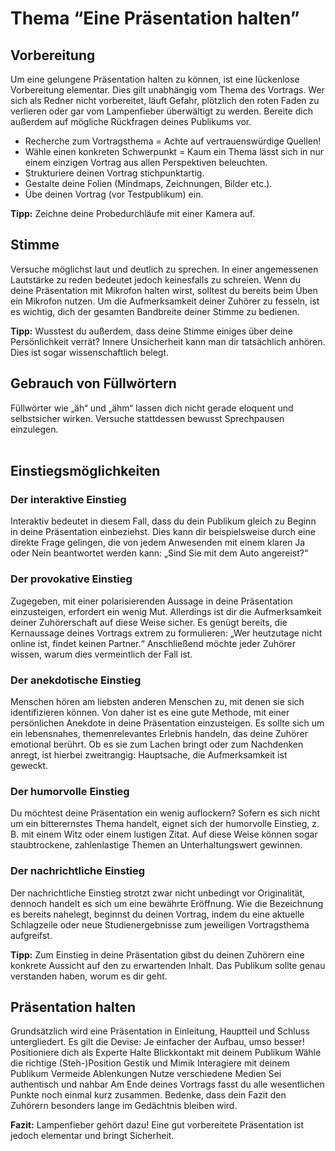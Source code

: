 # Thema “Eine Präsentation halten”

## Vorbereitung
Um eine gelungene Präsentation halten zu können, ist eine lückenlose Vorbereitung elementar. Dies gilt unabhängig vom Thema des Vortrags. Wer sich als Redner nicht vorbereitet, läuft Gefahr, plötzlich den roten Faden zu verlieren oder gar vom Lampenfieber überwältigt zu werden. Bereite dich außerdem auf mögliche Rückfragen deines Publikums vor.

- Recherche zum Vortragsthema = Achte auf vertrauenswürdige Quellen!
- Wähle einen konkreten Schwerpunkt = Kaum ein Thema lässt sich in nur einem einzigen Vortrag aus allen Perspektiven beleuchten.
- Strukturiere deinen Vortrag stichpunktartig.
- Gestalte deine Folien (Mindmaps, Zeichnungen, Bilder etc.).
- Übe deinen Vortrag (vor Testpublikum) ein.

<b>Tipp:</b> Zeichne deine Probedurchläufe mit einer Kamera auf.

## Stimme
Versuche möglichst laut und deutlich zu sprechen. In einer angemessenen Lautstärke zu reden bedeutet jedoch keinesfalls zu schreien.
Wenn du deine Präsentation mit Mikrofon halten wirst, solltest du bereits beim Üben ein Mikrofon nutzen.
Um die Aufmerksamkeit deiner Zuhörer zu fesseln, ist es wichtig, dich der gesamten Bandbreite deiner Stimme zu bedienen.

<b>Tipp:</b> Wusstest du außerdem, dass deine Stimme einiges über deine Persönlichkeit verrät? Innere Unsicherheit kann man dir tatsächlich anhören. Dies ist sogar wissenschaftlich belegt.

## Gebrauch von Füllwörtern
Füllwörter wie „äh“ und „ähm“ lassen dich nicht gerade eloquent und selbstsicher wirken.
Versuche stattdessen bewusst Sprechpausen einzulegen.
<br></br>

## Einstiegsmöglichkeiten
### Der interaktive Einstieg
Interaktiv bedeutet in diesem Fall, dass du dein Publikum gleich zu Beginn in deine Präsentation einbeziehst. Dies kann dir beispielsweise durch eine direkte Frage gelingen, die von jedem Anwesenden mit einem klaren Ja oder Nein beantwortet werden kann: „Sind Sie mit dem Auto angereist?“
### Der provokative Einstieg
Zugegeben, mit einer polarisierenden Aussage in deine Präsentation einzusteigen, erfordert ein wenig Mut. Allerdings ist dir die Aufmerksamkeit deiner Zuhörerschaft auf diese Weise sicher. Es genügt bereits, die Kernaussage deines Vortrags extrem zu formulieren: „Wer heutzutage nicht online ist, findet keinen Partner.“ Anschließend möchte jeder Zuhörer wissen, warum dies vermeintlich der Fall ist.
### Der anekdotische Einstieg
Menschen hören am liebsten anderen Menschen zu, mit denen sie sich identifizieren können. Von daher ist es eine gute Methode, mit einer persönlichen Anekdote in deine Präsentation einzusteigen. Es sollte sich um ein lebensnahes, themenrelevantes Erlebnis handeln, das deine Zuhörer emotional berührt. Ob es sie zum Lachen bringt oder zum Nachdenken anregt, ist hierbei zweitrangig: Hauptsache, die Aufmerksamkeit ist geweckt.
### Der humorvolle Einstieg
Du möchtest deine Präsentation ein wenig auflockern? Sofern es sich nicht um ein bitterernstes Thema handelt, eignet sich der humorvolle Einstieg, z. B. mit einem Witz oder einem lustigen Zitat. Auf diese Weise können sogar staubtrockene, zahlenlastige Themen an Unterhaltungswert gewinnen.
### Der nachrichtliche Einstieg
Der nachrichtliche Einstieg strotzt zwar nicht unbedingt vor Originalität, dennoch handelt es sich um eine bewährte Eröffnung. Wie die Bezeichnung es bereits nahelegt, beginnst du deinen Vortrag, indem du eine aktuelle Schlagzeile oder neue Studienergebnisse zum jeweiligen Vortragsthema aufgreifst.

<b>Tipp:</b> Zum Einstieg in deine Präsentation gibst du deinen Zuhörern eine konkrete Aussicht auf den zu erwartenden Inhalt. Das Publikum sollte genau verstanden haben, worum es dir geht.

## Präsentation halten
Grundsätzlich wird eine Präsentation in Einleitung, Hauptteil und Schluss untergliedert.
Es gilt die Devise: Je einfacher der Aufbau, umso besser!
Positioniere dich als Experte
Halte Blickkontakt mit deinem Publikum
Wähle die richtige (Steh-)Position
Gestik und Mimik
Interagiere mit deinem Publikum
Vermeide Ablenkungen
Nutze verschiedene Medien
Sei authentisch und nahbar
Am Ende deines Vortrags fasst du alle wesentlichen Punkte noch einmal kurz zusammen. Bedenke, dass dein Fazit den Zuhörern besonders lange im Gedächtnis bleiben wird.

<b>Fazit:</b> Lampenfieber gehört dazu! Eine gut vorbereitete Präsentation ist jedoch elementar und bringt Sicherheit. 